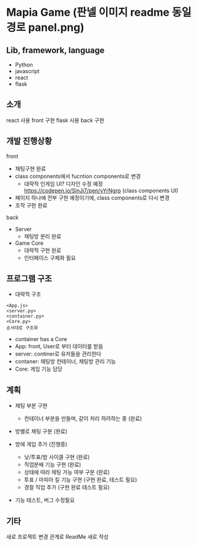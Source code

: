 Mapia Game (판넬 이미지 readme 동일 경로 panel.png)
================
Lib, framework, language
----------------
- Python
- javascript
- react
- flask

소개
-----------------
react 사용 front 구현
flask 사용 back 구현

개발 진행상황
-----------------
front
- 채팅구현 완료
- class components에서 fucntion components로 변경 
    + 대략적 인게임 UI? 디자인 수정 예정 https://codepen.io/SinJi7/pen/vYrNgrp (class components UI)
- 페이지 하나에 전부 구현 예정이기에, class components로 다시 변경
- 조작 구현 완료

back
- Server
    + 채팅방 분리 완료
- Game Core
    + 대략적 구현 완료
    + 인터페이스 구체화 필요

프로그램 구조
-----------------
- 대략적 구조
```
<App.js>
<server.py>
<container.py>
<Core.py>
순서대로 구조화
```
- container has a Core
- App: front, User로 부터 데이터를 받음
- server: continer로 유저들을 관리한다
- contaner: 채팅방 컨테이너, 채팅방 관리 기능
- Core: 게임 기능 담당


계획
-----------------
- 채팅 부분 구현
    + 컨테이너 부분을 만들며, 같이 처리 하려하는 중 (완료)
- 방별로 채팅 구분 (완료)
- 방에 게임 추가 (진행중)
    + 낮/투표/밤 사이클 구현 (완료)
    + 직업분배 기능 구현 (완료)
    + 상태에 따라 채팅 가능 여부 구분 (완료) 
    + 투표 / 마피아 킬 기능 구현 (구현 완료, 테스트 필요)
    + 경찰 직업 추가 (구현 완료 테스트 필요)

- 기능 테스트, 버그 수정필요

기타
-----------------
새로 프로젝트 변경 관계로 ReadMe 새로 작성

